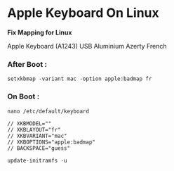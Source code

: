 # Apple Keyboard On Linux

**Fix Mapping for Linux**

Apple Keyboard (A1243) USB Aluminium
Azerty French

### After Boot :

` setxkbmap -variant mac -option apple:badmap fr  `

### On Boot :

` nano /etc/default/keyboard  `

````
// XKBMODEL=""
// XKBLAYOUT="fr"
// XKBVARIANT="mac"
// XKBOPTIONS="apple:badmap"
// BACKSPACE="guess"
 ````

` update-initramfs -u `
